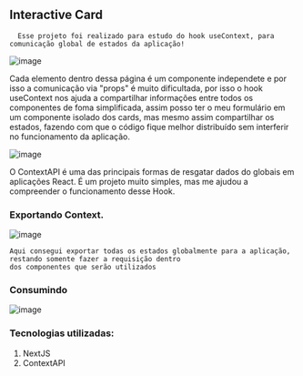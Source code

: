 ## Interactive Card

```
  Esse projeto foi realizado para estudo do hook useContext, para comunicação global de estados da aplicação! 
```

![image](https://github.com/gransottodev/interactive-card/assets/101595139/32215c74-b24c-4ebf-9202-f0727773c765)

Cada elemento dentro dessa página é um componente independete e por isso a comunicação via "props" é muito dificultada, por isso
o hook useContext nos ajuda a compartilhar informações entre todos os componentes de foma simplificada, assim posso ter o meu formulário
em um componente isolado dos cards, mas mesmo assim compartilhar os estados, fazendo com que o código fique melhor distribuído sem
interferir no funcionamento da aplicação.

![image](https://github.com/gransottodev/interactive-card/assets/101595139/dd2172dd-7c10-4ba8-8f14-c4da0117b2cc)

O ContextAPI é uma das principais formas de resgatar dados do globais em aplicações React.
É um projeto muito simples, mas me ajudou a compreender o funcionamento desse Hook.

### Exportando Context.
![image](https://github.com/gransottodev/interactive-card/assets/101595139/9a42ed56-9b33-439a-a6b9-4dfe7d061e66)

```
Aqui consegui exportar todas os estados globalmente para a aplicação, restando somente fazer a requisição dentro
dos componentes que serão utilizados
```

### Consumindo

![image](https://github.com/gransottodev/interactive-card/assets/101595139/fef88bf3-dfae-4274-b678-dc89ea84cbb4)


### Tecnologias utilizadas:
1. NextJS
2. ContextAPI

